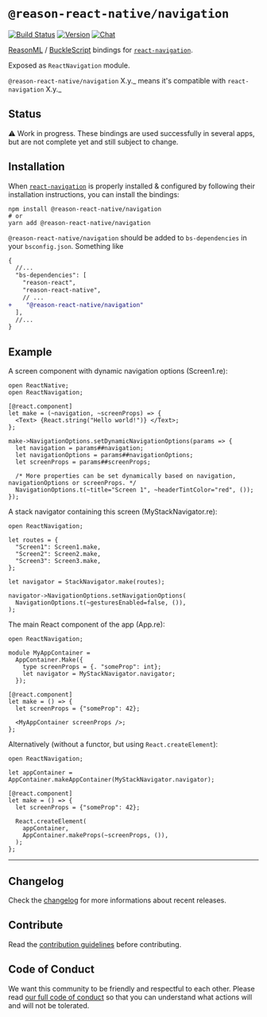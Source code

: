 # `@reason-react-native/navigation`

[![Build Status](https://github.com/reason-react-native/navigation/workflows/Build/badge.svg)](https://github.com/reason-react-native/navigation/actions)
[![Version](https://img.shields.io/npm/v/@reason-react-native/navigation.svg)](https://www.npmjs.com/@reason-react-native/navigation)
[![Chat](https://img.shields.io/discord/235176658175262720.svg?logo=discord&colorb=blue)](https://reasonml-community.github.io/reason-react-native/discord/)

[ReasonML](https://reasonml.github.io) /
[BuckleScript](https://bucklescript.github.io) bindings for
[`react-navigation`](https://github.com/react-navigation/react-navigation).

Exposed as `ReactNavigation` module.

`@reason-react-native/navigation` X.y._ means it's compatible with
`react-navigation` X.y._

## Status

⚠️ Work in progress. These bindings are used successfully in several apps, but
are not complete yet and still subject to change.

## Installation

When
[`react-navigation`](`https://github.com/react-navigation/react-navigation`) is
properly installed & configured by following their installation instructions,
you can install the bindings:

```console
npm install @reason-react-native/navigation
# or
yarn add @reason-react-native/navigation
```

`@reason-react-native/navigation` should be added to `bs-dependencies` in your
`bsconfig.json`. Something like

```diff
{
  //...
  "bs-dependencies": [
    "reason-react",
    "reason-react-native",
    // ...
+    "@reason-react-native/navigation"
  ],
  //...
}
```

## Example

A screen component with dynamic navigation options (Screen1.re):

```reason
open ReactNative;
open ReactNavigation;

[@react.component]
let make = (~navigation, ~screenProps) => {
  <Text> {React.string("Hello world!")} </Text>;
};

make->NavigationOptions.setDynamicNavigationOptions(params => {
  let navigation = params##navigation;
  let navigationOptions = params##navigationOptions;
  let screenProps = params##screenProps;

  /* More properties can be set dynamically based on navigation, navigationOptions or screenProps. */
  NavigationOptions.t(~title="Screen 1", ~headerTintColor="red", ());
});
```

A stack navigator containing this screen (MyStackNavigator.re):

```reason
open ReactNavigation;

let routes = {
  "Screen1": Screen1.make,
  "Screen2": Screen2.make,
  "Screen3": Screen3.make,
};

let navigator = StackNavigator.make(routes);

navigator->NavigationOptions.setNavigationOptions(
  NavigationOptions.t(~gesturesEnabled=false, ()),
);
```

The main React component of the app (App.re):

```reason
open ReactNavigation;

module MyAppContainer =
  AppContainer.Make({
    type screenProps = {. "someProp": int};
    let navigator = MyStackNavigator.navigator;
  });

[@react.component]
let make = () => {
  let screenProps = {"someProp": 42};

  <MyAppContainer screenProps />;
};
```

Alternatively (without a functor, but using `React.createElement`):

```reason
open ReactNavigation;

let appContainer = AppContainer.makeAppContainer(MyStackNavigator.navigator);

[@react.component]
let make = () => {
  let screenProps = {"someProp": 42};

  React.createElement(
    appContainer,
    AppContainer.makeProps(~screenProps, ()),
  );
};
```

---

## Changelog

Check the [changelog](./CHANGELOG.md) for more informations about recent
releases.

## Contribute

Read the [contribution guidelines](./CONTRIBUTING.md) before contributing.

## Code of Conduct

We want this community to be friendly and respectful to each other. Please read
[our full code of conduct](./CODE_OF_CONDUCT.md) so that you can understand what
actions will and will not be tolerated.
